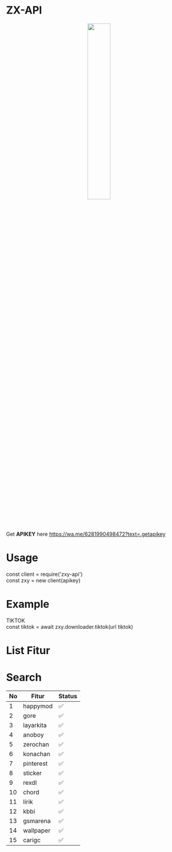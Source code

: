 # ZX-API

<p align="center">
	<img src="https://www.itl.cat/pngfile/big/321-3216663_anime-girl-loli-cute-brown-hair-twintails-cute.jpg" width="35%" style="margin-left: auto;margin-right: auto;display: block;">
</p>

Get **APIKEY** here https://wa.me/6281990498472?text=.getapikey

# Usage
const client = require('zxy-api')</br>
const zxy = new client(apikey)

# Example
TIKTOK</br>
const tiktok = await zxy.downloader.tiktok(url tiktok)

# List Fitur
# Search
<table class="tg">
<thead>
  <tr>
    <th class="tg-0pky">No</th>
    <th class="tg-0pky">Fitur</th>
    <th class="tg-0pky">Status</th>
  </tr>
</thead>
<tbody>
  <tr>
    <td class="tg-0pky">1</td>
    <td class="tg-0pky">happymod</td>
    <td class="tg-0pky">✅</td>
  </tr>
  <tr>
    <td class="tg-0pky">2</td>
    <td class="tg-0pky">gore</td>
    <td class="tg-0pky">✅</td>
  </tr>
  <tr>
    <td class="tg-0pky">3</td>
    <td class="tg-0pky">layarkita</td>
    <td class="tg-0pky">✅</td>
  </tr>
  <tr>
    <td class="tg-0pky">4</td>
    <td class="tg-0pky">anoboy</td>
    <td class="tg-0pky">✅</td>
  </tr>
  <tr>
    <td class="tg-0pky">5</td>
    <td class="tg-0pky">zerochan</td>
    <td class="tg-0pky">✅</td>
  </tr>
  <tr>
    <td class="tg-0pky">6</td>
    <td class="tg-0pky">konachan</td>
    <td class="tg-0pky">✅</td>
  </tr>
  <tr>
    <td class="tg-0lax">7</td>
    <td class="tg-0lax">pinterest</td>
    <td class="tg-0lax">✅</td>
  </tr>
  <tr>
    <td class="tg-0lax">8</td>
    <td class="tg-0lax">sticker</td>
    <td class="tg-0lax">✅</td>
  </tr>
  <tr>
    <td class="tg-0lax">9</td>
    <td class="tg-0lax">rexdl</td>
    <td class="tg-0lax">✅</td>
  </tr>
  <tr>
    <td class="tg-0lax">10</td>
    <td class="tg-0lax">chord</td>
    <td class="tg-0lax">✅</td>
  </tr>
  <tr>
    <td class="tg-0lax">11</td>
    <td class="tg-0lax">lirik</td>
    <td class="tg-0lax">✅</td>
  </tr>
  <tr>
    <td class="tg-0lax">12</td>
    <td class="tg-0lax">kbbi</td>
    <td class="tg-0lax">✅</td>
  </tr>
  <tr>
    <td class="tg-0lax">13</td>
    <td class="tg-0lax">gsmarena</td>
    <td class="tg-0lax">✅</td>
  </tr>
  <tr>
    <td class="tg-0lax">14</td>
    <td class="tg-0lax">wallpaper</td>
    <td class="tg-0lax">✅</td>
  </tr>
  <tr>
    <td class="tg-0lax">15</td>
    <td class="tg-0lax">carigc</td>
    <td class="tg-0lax">✅</td>
  </tr>
</tbody>
</table>
